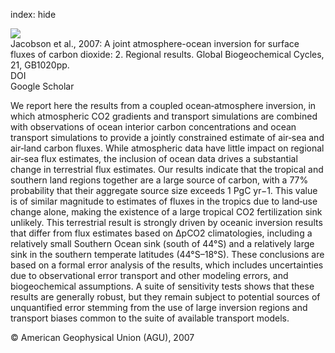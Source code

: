 index: hide

<div class="Citation">
    <div class="Citation-thumb CitationThumb-linked"  data-href="https://doi.org/10.1029/2006gb002703">
      <img src="https://static.claimspace.cloud/climate-study-static/refs/thumbs/6/Jacobson_et_al_2007-thumb.png" />
    </div>

  <div class="Citation-body">
    <div class="Citation-text">Jacobson et al., 2007: A joint atmosphere-ocean inversion for surface fluxes of carbon dioxide: 2. Regional results. <span class="Article-journal">Global Biogeochemical Cycles, </span><span class="Article-volume">21, </span>GB1020pp.</div>
    <div class="Citation-links">
      <div class="CitationLink" data-href="https://doi.org/10.1029/2006gb002703">
        <div class="CitationLink-icon CitationLink-Doi"></div>
        <div class="CitationLink-text">DOI</div>
      </div>
      <div class="CitationLink" data-href="https://scholar.google.com/scholar?q=10.1029/2006gb002703">
        <div class="CitationLink-icon CitationLink-Scholar"></div>
        <div class="CitationLink-text">Google Scholar</div>
      </div>
    </div>
  </div>
</div>

We report here the results from a coupled ocean‐atmosphere inversion, in which atmospheric CO2 gradients and transport simulations are combined with observations of ocean interior carbon concentrations and ocean transport simulations to provide a jointly constrained estimate of air‐sea and air‐land carbon fluxes. While atmospheric data have little impact on regional air‐sea flux estimates, the inclusion of ocean data drives a substantial change in terrestrial flux estimates. Our results indicate that the tropical and southern land regions together are a large source of carbon, with a 77% probability that their aggregate source size exceeds 1 PgC yr−1. This value is of similar magnitude to estimates of fluxes in the tropics due to land‐use change alone, making the existence of a large tropical CO2 fertilization sink unlikely. This terrestrial result is strongly driven by oceanic inversion results that differ from flux estimates based on ΔpCO2 climatologies, including a relatively small Southern Ocean sink (south of 44°S) and a relatively large sink in the southern temperate latitudes (44°S–18°S). These conclusions are based on a formal error analysis of the results, which includes uncertainties due to observational error transport and other modeling errors, and biogeochemical assumptions. A suite of sensitivity tests shows that these results are generally robust, but they remain subject to potential sources of unquantified error stemming from the use of large inversion regions and transport biases common to the suite of available transport models.

<div class="Citation-copy">
&copy; American Geophysical Union (AGU), 2007
</div>